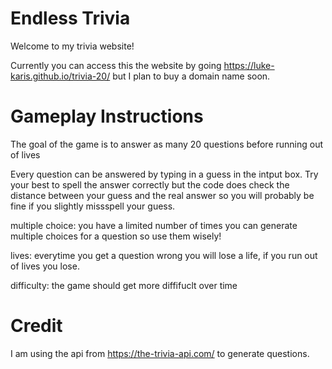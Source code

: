 # Endless Trivia

Welcome to my trivia website!

Currently you can access this the website by going https://luke-karis.github.io/trivia-20/ but I plan to buy a domain name soon.

# Gameplay Instructions

The goal of the game is to answer as many 20 questions before running out of lives

Every question can be answered by typing in a guess in the intput box. Try your best to spell the answer correctly but the code does check the distance between your guess and the real answer so you will probably be fine if you slightly missspell your guess.

multiple choice: you have a limited number of times you can generate multiple choices for a question so use them wisely!

lives: everytime you get a question wrong you will lose a life, if you run out of lives you lose.

difficulty: the game should get more diffifuclt over time

# Credit

I am using the api from https://the-trivia-api.com/ to generate questions.
